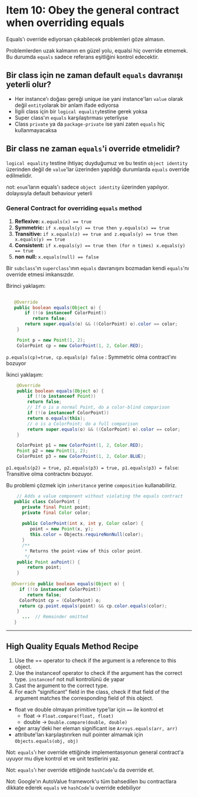 # Item 10: Obey the general contract when overriding equals

Equals'ı override ediyorsan çıkabilecek problemleri göze almasın.

Problemlerden uzak kalmanın en güzel yolu, equalsi hiç override etmemek.
Bu durumda `equals` sadece referans eşitliğini kontrol edecektir.

## Bir class için ne zaman default `equals` davranışı yeterli olur?
* Her instance'ı doğası gereği unique ise 
yani instance'ları `value` olarak değil `entity`olarak bir anlam ifade ediyorsa
* İlgili class için bir `logical equality`testine gerek yoksa
* Super class'ın `equals` karşılaştırması yeterliyse
* Class `private` ya da `package-private` ise yani zaten `equals` hiç kullanmayacaksa

## Bir class ne zaman `equals`'i override etmelidir?

`logical equality` testine ihtiyaç duyduğumuz ve bu testin `object identity` üzerinden değil de `value`'lar
üzerinden yapıldığı durumlarda `equals` override edilmelidir.

not: `enum`'ların equals'ı sadece `object identity` üzerinden yapılıyor. dolayısıyla default behaviour yeterli

### General Contract for overriding `equals` method

1. **Reflexive:** `x.equals(x) == true`
2. **Symmetric:** `if x.equals(y) == true then y.equals(x) == true`
3. **Transitive:** `if x.equals(z) == true and z.equals(y) == true then x.equals(y) == true`
4. **Consistent:** `if x.equals(y) == true then (for n times) x.equals(y) == true`
5. **non null:** `x.equals(null) == false`

Bir `subclass`'ın `superclass`'ının `equals` davranışını bozmadan kendi `equals`'nı override etmesi imkansızdır.

Birinci yaklaşım:
```java
  
   @Override
   public boolean equals(Object o) {
       if (!(o instanceof ColorPoint))
          return false;
       return super.equals(o) && ((ColorPoint) o).color == color;
    }
```

```java
    Point p = new Point(1, 2);
    ColorPoint cp = new ColorPoint(1, 2, Color.RED);

```

`p.equals(cp)=true, cp.equals(p) false` : Symmetric olma contract'ını bozuyor

İkinci yaklaşım:

```java
    @Override 
    public boolean equals(Object o) {
        if (!(o instanceof Point))
        return false;
        // If o is a normal Point, do a color-blind comparison
        if (!(o instanceof ColorPoint))
        return o.equals(this);
        // o is a ColorPoint; do a full comparison
        return super.equals(o) && ((ColorPoint) o).color == color;
    }
```

```java
    ColorPoint p1 = new ColorPoint(1, 2, Color.RED);
    Point p2 = new Point(1, 2);
    ColorPoint p3 = new ColorPoint(1, 2, Color.BLUE);
```

`p1.equals(p2) = true, p2.equals(p3) = true, p1.equals(p3) = false`: Transitive olma contractını bozuyor.

Bu problemi çözmek için `inheritance` yerine `composition` kullanabiliriz.

```java
    // Adds a value component without violating the equals contract
   public class ColorPoint {
      private final Point point;
      private final Color color;
    
      public ColorPoint(int x, int y, Color color) {
         point = new Point(x, y);
         this.color = Objects.requireNonNull(color);
      }
      /**
       * Returns the point-view of this color point.
       */
    public Point asPoint() { 
        return point;
    }
    
  @Override public boolean equals(Object o) {
     if (!(o instanceof ColorPoint))
        return false;
     ColorPoint cp = (ColorPoint) o;
     return cp.point.equals(point) && cp.color.equals(color);
    }
      ...  // Remainder omitted
   }
```

---

## High Quality Equals Method Recipe

1. Use the == operator to check if the argument is a reference to this object.
2. Use the instanceof operator to check if the argument has the correct type. `instanceof` not null kontrolünü de yapar
3. Cast the argument to the correct type.
4. For each “significant” field in the class, check if that field of the argument matches the corresponding field of this object.

* float ve double olmayan primitive type'lar için `==` ile kontrol et 
  * float -> `Float.compare(float, float)`
  * double -> `Double.compare(double, double)`
* eğer array'deki her eleman significant ise `Arrays.equals(arr, arr)`
* attribute'ları karşılaştırırken null pointer almamak için `Objects.equals(obj, obj)`

Not: `equals`'ı her override ettiğinde implementasyonun general contract'a uyuyor mu diye kontrol et ve unit testlerini yaz.

Not: `equals`'ı her override ettiğinde `hashCode`'u da override et.

Not: Google'ın AutoValue framework'u tüm bahsedilen bu contractlara dikkate ederek `equals` ve `hashCode`'u override edebiliyor